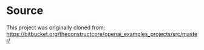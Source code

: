 # Source

This project was originally cloned from: https://bitbucket.org/theconstructcore/openai_examples_projects/src/master/